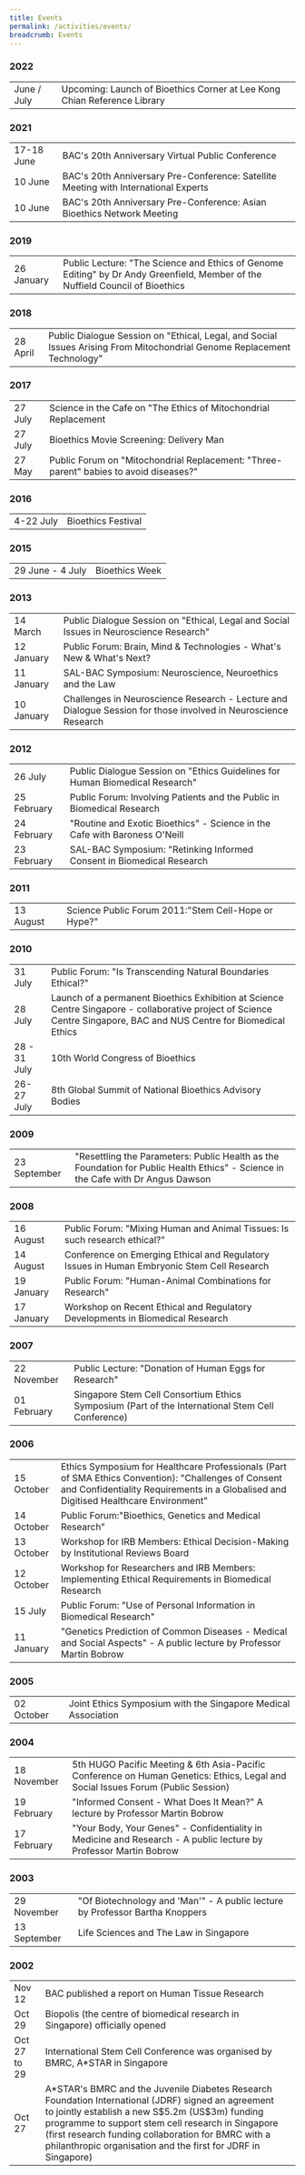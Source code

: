 ```yaml
---
title: Events
permalink: /activities/events/
breadcrumb: Events
---
```

### **2022**
<table class="table-v">
	<tr>
		<td>June / July</td>
		<td>Upcoming: Launch of Bioethics Corner at Lee Kong Chian Reference Library</td>
	</tr>
	</table>


### **2021**

<table class="table-v">
	<tr>
		<td>17-18 June</td>
		<td>BAC's 20th Anniversary Virtual Public Conference</td>
	</tr>
	<tr>
		<td>10 June</td>
		<td>BAC's 20th Anniversary Pre-Conference: Satellite Meeting with International Experts</td>
	</tr>
	<tr>
		<td>10 June</td>
		<td>BAC's 20th Anniversary Pre-Conference: Asian Bioethics Network Meeting</td>
	</tr>
	</table>
	

### **2019**

<table class="table-v">
  <tr>
    <td>26 January</td>
    <td>Public Lecture: "The Science and Ethics of Genome Editing" by Dr Andy Greenfield, Member of the Nuffield Council of Bioethics</td>
  </tr>
</table>

### **2018**

<table class="table-v">
  <tr>
    <td>28 April</td>
    <td>Public Dialogue Session on "Ethical, Legal, and Social Issues Arising From Mitochondrial Genome Replacement Technology"</td>
  </tr>
</table>

### **2017**

<table class="table-v">
  <tr>
    <td>27 July</td>
    <td>Science in the Cafe on "The Ethics of Mitochondrial Replacement</td>
  </tr>
  <tr>
    <td>27 July</td>
    <td>Bioethics Movie Screening: Delivery Man</td>
  </tr>
  <tr>
    <td>27 May</td>
    <td>Public Forum on "Mitochondrial Replacement: "Three-parent" babies to avoid diseases?"</td>
  </tr>
</table>

### **2016**

<table class="table-v">
  <tr>
    <td>4-22 July</td>
    <td>Bioethics Festival</td>
  </tr>
</table>

### **2015**

<table class="table-v">
  <tr>
    <td>29 June - 4 July</td>
    <td>Bioethics Week</td>
  </tr>
</table>

### **2013**

<table class="table-v">
  <tr>
    <td>14 March</td>
    <td>Public Dialogue Session on "Ethical, Legal and Social Issues in Neuroscience Research"</td>
  </tr>
  <tr>
    <td>12 January</td>
    <td>Public Forum: Brain, Mind & Technologies - What's New & What's Next?</td>
  </tr>
  <tr>
    <td>11 January</td>
    <td>SAL-BAC Symposium: Neuroscience, Neuroethics and the Law</td>
  </tr>
  <tr>
    <td>10 January</td>
    <td>Challenges in Neuroscience Research - Lecture and Dialogue Session for those involved in Neuroscience Research</td>
  </tr>
</table>

### **2012**

<table class="table-v">
  <tr>
      <td>26 July</td>
    <td>Public Dialogue Session on "Ethics Guidelines for Human Biomedical Research"</td>
  </tr>
  <tr>
    <td>25 February</td>
    <td>Public Forum: Involving Patients and the Public in Biomedical Research</td>
  </tr>
  <tr>
    <td>24 February</td>
    <td>"Routine and Exotic Bioethics" - Science in the Cafe with Baroness O'Neill</td>
  </tr>
  <tr>
    <td>23 February</td>
    <td>SAL-BAC Symposium: "Retinking Informed Consent in Biomedical Research</td>
  </tr>
</table>

### **2011**

<table class="table-v">
  <tr>
    <td>13 August</td>
    <td>Science Public Forum 2011:"Stem Cell-Hope or Hype?"</td>
  </tr>
</table>

### **2010**

<table class="table-v">
  <tr>
      <td>31 July</td>
    <td>Public Forum: "Is Transcending Natural Boundaries Ethical?"</td>
  </tr>
  <tr>
    <td>28 July</td>
    <td>Launch of a permanent Bioethics Exhibition at Science Centre Singapore - collaborative project of Science Centre Singapore, BAC and NUS Centre for Biomedical Ethics</td>
  </tr>
  <tr>
    <td>28 - 31 July</td>
    <td>10th World Congress of Bioethics</td>
  </tr>
  <tr>
    <td>26-27 July</td>
    <td>8th Global Summit of National Bioethics Advisory Bodies</td>
  </tr>
</table>

### **2009**

<table class="table-v">
  <tr>
    <td>23 September</td>
    <td>"Resettling the Parameters: Public Health as the Foundation for Public Health Ethics" - Science in the Cafe with Dr Angus Dawson</td>
  </tr>
</table>

### **2008**

<table class="table-v">
  <tr>
      <td>16 August</td>
    <td>Public Forum: "Mixing Human and Animal Tissues: Is such research ethical?"</td>
  </tr>
  <tr>
    <td>14 August</td>
    <td>Conference on Emerging Ethical and Regulatory Issues in Human Embryonic Stem Cell Research</td>
  </tr>
  <tr>
    <td>19 January</td>
    <td>Public Forum: "Human-Animal Combinations for Research"</td>
  </tr>
  <tr>
    <td>17 January</td>
    <td>Workshop on Recent Ethical and Regulatory Developments in Biomedical Research</td>
  </tr>
</table>

### **2007**

<table class="table-v">
  <tr>
      <td>22 November</td>
    <td>Public Lecture: "Donation of Human Eggs for Research"</td>
  </tr>
  <tr>
    <td>01 February</td>
    <td>Singapore Stem Cell Consortium Ethics Symposium (Part of the International Stem Cell Conference)</td>
  </tr>
</table>

### **2006**

<table class="table-v">
  <tr>
      <td>15 October</td>
    <td>Ethics Symposium for Healthcare Professionals (Part of SMA Ethics Convention): "Challenges of Consent and Confidentiality Requirements in a Globalised and Digitised Healthcare Environment"</td>
  </tr>
  <tr>
    <td>14 October</td>
    <td>Public Forum:"Bioethics, Genetics and Medical Research"</td>
  </tr>
  <tr>
    <td>13 October</td>
    <td>Workshop for IRB Members: Ethical Decision-Making by Institutional Reviews Board</td>
  </tr>
  <tr>
    <td>12 October</td>
    <td>Workshop for Researchers and IRB Members: Implementing Ethical Requirements in Biomedical Research</td>
  </tr>
  <tr>
    <td>15 July</td>
    <td>Public Forum: "Use of Personal Information in Biomedical Research"</td>
  </tr>
   <tr>
    <td>11 January</td>
    <td>"Genetics Prediction of Common Diseases - Medical and Social Aspects" - A public lecture by Professor Martin Bobrow</td>
  </tr>
</table>

### **2005**

<table class="table-v">
  <tr>
    <td>02 October</td>
    <td>Joint Ethics Symposium with the Singapore Medical Association</td>
  </tr>
</table>

### **2004**

<table class="table-v">
  <tr>
    <td>18 November</td>
    <td>5th HUGO Pacific Meeting & 6th Asia-Pacific Conference on Human Genetics: Ethics, Legal and Social Issues Forum (Public Session)</td>
  </tr>
   <tr>
    <td>19 February</td>
    <td>"Informed Consent - What Does It Mean?" A lecture by Professor Martin Bobrow</td>
  </tr>
   <tr>
    <td>17 February</td>
    <td>"Your Body, Your Genes" - Confidentiality in Medicine and Research - A public lecture by Professor Martin Bobrow</td>
  </tr>
</table>

### **2003**

<table class="table-v">
  <tr>
    <td>29 November</td>
    <td>"Of Biotechnology and 'Man'" - A public lecture by Professor Bartha Knoppers</td>
  </tr>
   <tr>
    <td>13 September</td>
    <td>Life Sciences and The Law in Singapore</td>
  </tr>
</table>

### **2002**

<table class="table-v">
	<tr>
		<td>Nov 12</td>
		<td>BAC published a report on Human Tissue Research</td>
		<td></td>
	</tr>
	<tr>
		<td>Oct 29</td>
		<td>Biopolis (the centre of biomedical research in Singapore) officially opened</td>
		<td></td>
	</tr>
	<tr>
		<td>Oct 27 to 29</td>
		<td>International Stem Cell Conference was organised by BMRC, A*STAR in Singapore</td>
	</tr>
	<tr>
		<td>Oct 27</td>
		<td>A*STAR's BMRC and the Juvenile Diabetes Research Foundation International (JDRF) signed an agreement to jointly establish a new S$5.2m (US$3m) funding programme to support stem cell research in Singapore (first research funding collaboration for BMRC with a philanthropic organisation and the first for JDRF in Singapore)</td>
	</tr>
	</table>
	
	